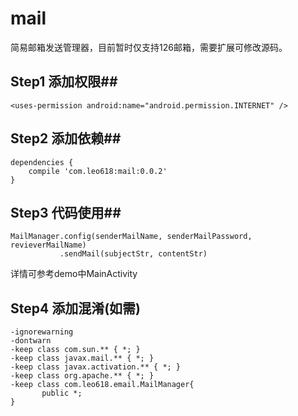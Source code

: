 # mail
简易邮箱发送管理器，目前暂时仅支持126邮箱，需要扩展可修改源码。

## Step1 添加权限##


    <uses-permission android:name="android.permission.INTERNET" />

## Step2 添加依赖##

	dependencies {
		compile 'com.leo618:mail:0.0.2'
	}

## Step3 代码使用##

	MailManager.config(senderMailName, senderMailPassword, revieverMailName)
               .sendMail(subjectStr, contentStr)

详情可参考demo中MainActivity

## Step4 添加混淆(如需) ##

	-ignorewarning
	-dontwarn
	-keep class com.sun.** { *; }
	-keep class javax.mail.** { *; }
	-keep class javax.activation.** { *; }
	-keep class org.apache.** { *; }
	-keep class com.leo618.email.MailManager{
	       public *;
	}